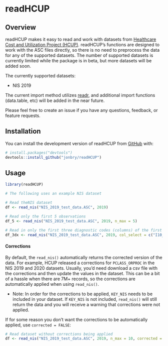 
<!-- README.md is generated from README.Rmd. Please edit that file -->

# readHCUP

<!-- badges: start -->
<!-- badges: end -->

## Overview

readHCUP makes it easy to read and work with datasets from [Healthcare
Cost and Utilization Project (HCUP)](https://hcup-us.ahrq.gov/).
readHCUP’s functions are designed to work with the ASC files directly,
so there is no need to preprocess the data for any of the supported
datasets. The number of supported datasets is currently limited while
the package is in beta, but more datasets will be added soon.

The currently supported datasets:

- NIS 2019

The current import method utilizes
[readr](https://readr.tidyverse.org/), and additional import functions
(data.table, etc) will be added in the near future.

Please feel free to create an issue if you have any questions, feedback,
or feature requests.

## Installation

You can install the development version of readHCUP from
[GitHub](https://github.com/) with:

``` r
# install.packages("devtools")
devtools::install_github("jonbry/readHCUP")
```

## Usage

``` r
library(readHCUP)

# The following uses an example NIS dataset

# Read theNIS dataset
df <- read_nis("NIS_2019_test_data.ASC", 2019)

# Read only the first 5 observations
df_5 <- read_nis("NIS_2019_test_data.ASC", 2019, n_max = 5)

# Read in only the first three diagnostic codes (columns) of the first 10 observations
df_3dx <- read_nis("NIS_2019_test_data.ASC", 2019, col_select = c("I10_DX1", "I10_DX2", "I10_DX3"), n_max = 10)
```

#### Corrections

By default, the `read_nis()` automatically returns the corrected version
of the data. For example, HCUP released a corrections for
`PCLASS_ORPROC` in the NIS 2019 and 2020 datasets. Usually, you’d need
download a csv file with the corrections and then update the values in
the dataset. This can be a bit of a hassle when there are 7M+ records,
so the corrections are automatically applied when using `read_nis()`.

- Note: In order for the corrections to be applied, `KEY_NIS` needs to
  be included in your dataset. If `KEY_NIS` is not included,
  `read_nis()` will still return the data and you will receive a warning
  that corrections were not applied.

If for some reason you don’t want the corrections to be automatically
applied, use `corrected = FALSE`:

``` r
# Read dataset without corrections being applied
df <- read_nis("NIS_2019_test_data.ASC", 2019, n_max = 10, corrected = FALSE)
```
